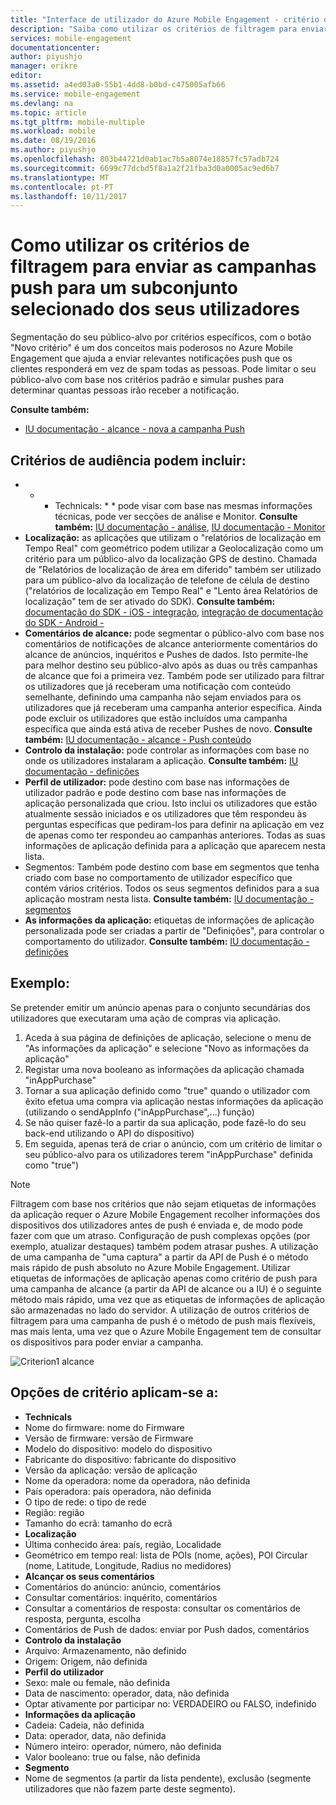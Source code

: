 ```yaml
---
title: "Interface de utilizador do Azure Mobile Engagement - critério de alcance"
description: "Saiba como utilizar os critérios de filtragem para enviar as campanhas push para um subconjunto selecionado dos seus utilizadores utilizando o Azure Mobile Engagement"
services: mobile-engagement
documentationcenter: 
author: piyushjo
manager: erikre
editor: 
ms.assetid: a4ed03a0-55b1-4dd8-b0bd-c475005afb66
ms.service: mobile-engagement
ms.devlang: na
ms.topic: article
ms.tgt_pltfrm: mobile-multiple
ms.workload: mobile
ms.date: 08/19/2016
ms.author: piyushjo
ms.openlocfilehash: 803b44721d0ab1ac7b5a8074e18857fc57adb724
ms.sourcegitcommit: 6699c77dcbd5f8a1a2f21fba3d0a0005ac9ed6b7
ms.translationtype: MT
ms.contentlocale: pt-PT
ms.lasthandoff: 10/11/2017
---
```

# <a name="how-to-use-targeting-criteria-to-send-push-campaigns-to-a-select-subset-of-your-users"></a>Como utilizar os critérios de filtragem para enviar as campanhas push para um subconjunto selecionado dos seus utilizadores
Segmentação do seu público-alvo por critérios específicos, com o botão "Novo critério" é um dos conceitos mais poderosos no Azure Mobile Engagement que ajuda a enviar relevantes notificações push que os clientes responderá em vez de spam todas as pessoas. Pode limitar o seu público-alvo com base nos critérios padrão e simular pushes para determinar quantas pessoas irão receber a notificação.

**Consulte também:**

* [IU documentação - alcance - nova a campanha Push][Link 27]

## <a name="audience-criteria-can-include"></a>Critérios de audiência podem incluir:
* * * Technicals: * * pode visar com base nas mesmas informações técnicas, pode ver secções de análise e Monitor. **Consulte também:** [IU documentação - análise][Link 15], [IU documentação - Monitor][Link 16]
* **Localização:** as aplicações que utilizam o "relatórios de localização em Tempo Real" com geométrico podem utilizar a Geolocalização como um critério para um público-alvo da localização GPS de destino. Chamada de "Relatórios de localização de área em diferido" também ser utilizado para um público-alvo da localização de telefone de célula de destino ("relatórios de localização em Tempo Real" e "Lento área Relatórios de localização" tem de ser ativado do SDK). **Consulte também:** [documentação do SDK - iOS - integração][Link 5], [integração de documentação do SDK - Android -][Link 5]
* **Comentários de alcance:** pode segmentar o público-alvo com base nos comentários de notificações de alcance anteriormente comentários do alcance de anúncios, inquéritos e Pushes de dados. Isto permite-lhe para melhor destino seu público-alvo após as duas ou três campanhas de alcance que foi a primeira vez. Também pode ser utilizado para filtrar os utilizadores que já receberam uma notificação com conteúdo semelhante, definindo uma campanha não sejam enviados para os utilizadores que já receberam uma campanha anterior específica. Ainda pode excluir os utilizadores que estão incluídos uma campanha específica que ainda está ativa de receber Pushes de novo. **Consulte também:** [IU documentação - alcance - Push conteúdo][Link 29]
* **Controlo da instalação:** pode controlar as informações com base no onde os utilizadores instalaram a aplicação. **Consulte também:** [IU documentação - definições][Link 20]
* **Perfil de utilizador:** pode destino com base nas informações de utilizador padrão e pode destino com base nas informações de aplicação personalizada que criou. Isto inclui os utilizadores que estão atualmente sessão iniciados e os utilizadores que têm respondeu às perguntas específicas que pediram-los para definir na aplicação em vez de apenas como ter respondeu ao campanhas anteriores. Todas as suas informações de aplicação definida para a aplicação que aparecem nesta lista.
* Segmentos: Também pode destino com base em segmentos que tenha criado com base no comportamento de utilizador específico que contém vários critérios. Todos os seus segmentos definidos para a sua aplicação mostram nesta lista. **Consulte também:** [IU documentação - segmentos][Link 18]
* **As informações da aplicação:** etiquetas de informações de aplicação personalizada pode ser criadas a partir de "Definições", para controlar o comportamento do utilizador. **Consulte também:** [IU documentação - definições][Link 20]

## <a name="example"></a>Exemplo:
Se pretender emitir um anúncio apenas para o conjunto secundárias dos utilizadores que executaram uma ação de compras via aplicação.

1. Aceda à sua página de definições de aplicação, selecione o menu de "As informações da aplicação" e selecione "Novo as informações da aplicação"
2. Registar uma nova booleano as informações da aplicação chamada "inAppPurchase"
3. Tornar a sua aplicação definido como "true" quando o utilizador com êxito efetua uma compra via aplicação nestas informações da aplicação (utilizando o sendAppInfo ("inAppPurchase",...) função)
4. Se não quiser fazê-lo a partir da sua aplicação, pode fazê-lo do seu back-end utilizando o API do dispositivo)
5. Em seguida, apenas terá de criar o anúncio, com um critério de limitar o seu público-alvo para os utilizadores terem "inAppPurchase" definida como "true")

> [!NOTE]
> Filtragem com base nos critérios que não sejam etiquetas de informações da aplicação requer o Azure Mobile Engagement recolher informações dos dispositivos dos utilizadores antes de push é enviada e, de modo pode fazer com que um atraso. Configuração de push complexas opções (por exemplo, atualizar destaques) também podem atrasar pushes. A utilização de uma campanha de "uma captura" a partir da API de Push é o método mais rápido de push absoluto no Azure Mobile Engagement. Utilizar etiquetas de informações de aplicação apenas como critério de push para uma campanha de alcance (a partir da API de alcance ou a IU) é o seguinte método mais rápido, uma vez que as etiquetas de informações de aplicação são armazenadas no lado do servidor. A utilização de outros critérios de filtragem para uma campanha de push é o método de push mais flexíveis, mas mais lenta, uma vez que o Azure Mobile Engagement tem de consultar os dispositivos para poder enviar a campanha.

![Criterion1 alcance][29] 

## <a name="criterion-options-apply-to"></a>Opções de critério aplicam-se a:
* **Technicals**     
* Nome do firmware: nome do Firmware
* Versão de firmware: versão de Firmware
* Modelo do dispositivo: modelo do dispositivo
* Fabricante do dispositivo: fabricante do dispositivo
* Versão da aplicação: versão de aplicação
* Nome da operadora: nome da operadora, não definida
* País operadora: país operadora, não definida
* O tipo de rede: o tipo de rede
* Região: região
* Tamanho do ecrã: tamanho do ecrã
* **Localização**      
* Última conhecido área: país, região, Localidade
* Geométrico em tempo real: lista de POIs (nome, ações), POI Circular (nome, Latitude, Longitude, Radius no medidores)
* **Alcançar os seus comentários**     
* Comentários do anúncio: anúncio, comentários
* Consultar comentários: inquérito, comentários
* Consultar a comentários de resposta: consultar os comentários de resposta, pergunta, escolha
* Comentários de Push de dados: enviar por Push dados, comentários
* **Controlo da instalação**     
* Arquivo: Armazenamento, não definido
* Origem: Origem, não definida
* **Perfil do utilizador**     
* Sexo: male ou female, não definida
* Data de nascimento: operador, data, não definida
* Optar ativamente por participar no: VERDADEIRO ou FALSO, indefinido
* **Informações da aplicação**      
* Cadeia: Cadeia, não definida
* Data: operador, data, não definida
* Número inteiro: operador, número, não definida
* Valor booleano: true ou false, não definida
* **Segmento**    
* Nome de segmentos (a partir da lista pendente), exclusão (segmente utilizadores que não fazem parte deste segmento).

<!--Image references-->
[1]: ./media/mobile-engagement-user-interface-navigation/navigation1.png
[2]: ./media/mobile-engagement-user-interface-home/home1.png
[3]: ./media/mobile-engagement-user-interface-home/home2.png
[4]: ./media/mobile-engagement-user-interface-home/home3.png
[5]: ./media/mobile-engagement-user-interface-home/home4.png
[6]: ./media/mobile-engagement-user-interface-home/home5.png
[7]: ./media/mobile-engagement-user-interface-my-account/myaccount1.png
[8]: ./media/mobile-engagement-user-interface-my-account/myaccount2.png
[9]: ./media/mobile-engagement-user-interface-my-account/myaccount3.png
[10]: ./media/mobile-engagement-user-interface-analytics/analytics1.png
[11]: ./media/mobile-engagement-user-interface-analytics/analytics2.png
[12]: ./media/mobile-engagement-user-interface-analytics/analytics3.png
[13]: ./media/mobile-engagement-user-interface-analytics/analytics4.png
[14]: ./media/mobile-engagement-user-interface-monitor/monitor1.png
[15]: ./media/mobile-engagement-user-interface-monitor/monitor2.png
[16]: ./media/mobile-engagement-user-interface-monitor/monitor3.png
[17]: ./media/mobile-engagement-user-interface-monitor/monitor4.png
[18]: ./media/mobile-engagement-user-interface-reach/reach1.png
[19]: ./media/mobile-engagement-user-interface-reach/reach2.png
[20]: ./media/mobile-engagement-user-interface-reach-campaign/Reach-Campaign1.png
[21]: ./media/mobile-engagement-user-interface-reach-campaign/Reach-Campaign2.png
[22]: ./media/mobile-engagement-user-interface-reach-campaign/Reach-Campaign3.png
[23]: ./media/mobile-engagement-user-interface-reach-campaign/Reach-Campaign4.png
[24]: ./media/mobile-engagement-user-interface-reach-campaign/Reach-Campaign5.png
[25]: ./media/mobile-engagement-user-interface-reach-campaign/Reach-Campaign6.png
[26]: ./media/mobile-engagement-user-interface-reach-campaign/Reach-Campaign7.png
[27]: ./media/mobile-engagement-user-interface-reach-campaign/Reach-Campaign8.png
[28]: ./media/mobile-engagement-user-interface-reach-campaign/Reach-Campaign9.png
[29]: ./media/mobile-engagement-user-interface-reach-criterion/Reach-Criterion1.png
[30]: ./media/mobile-engagement-user-interface-reach-content/Reach-Content1.png
[31]: ./media/mobile-engagement-user-interface-reach-content/Reach-Content2.png
[32]: ./media/mobile-engagement-user-interface-reach-content/Reach-Content3.png
[33]: ./media/mobile-engagement-user-interface-reach-content/Reach-Content4.png
[34]: ./media/mobile-engagement-user-interface-dashboard/dashboard1.png
[35]: ./media/mobile-engagement-user-interface-segments/segments1.png
[36]: ./media/mobile-engagement-user-interface-segments/segments2.png
[37]: ./media/mobile-engagement-user-interface-segments/segments3.png
[38]: ./media/mobile-engagement-user-interface-segments/segments4.png
[39]: ./media/mobile-engagement-user-interface-segments/segments5.png
[40]: ./media/mobile-engagement-user-interface-segments/segments6.png
[41]: ./media/mobile-engagement-user-interface-segments/segments7.png
[42]: ./media/mobile-engagement-user-interface-segments/segments8.png
[43]: ./media/mobile-engagement-user-interface-segments/segments9.png
[44]: ./media/mobile-engagement-user-interface-segments/segments10.png
[45]: ./media/mobile-engagement-user-interface-segments/segments11.png
[46]: ./media/mobile-engagement-user-interface-settings/settings1.png
[47]: ./media/mobile-engagement-user-interface-settings/settings2.png
[48]: ./media/mobile-engagement-user-interface-settings/settings3.png
[49]: ./media/mobile-engagement-user-interface-settings/settings4.png
[50]: ./media/mobile-engagement-user-interface-settings/settings5.png
[51]: ./media/mobile-engagement-user-interface-settings/settings6.png
[52]: ./media/mobile-engagement-user-interface-settings/settings7.png
[53]: ./media/mobile-engagement-user-interface-settings/settings8.png
[54]: ./media/mobile-engagement-user-interface-settings/settings9.png
[55]: ./media/mobile-engagement-user-interface-settings/settings10.png
[56]: ./media/mobile-engagement-user-interface-settings/settings11.png
[57]: ./media/mobile-engagement-user-interface-settings/settings12.png
[58]: ./media/mobile-engagement-user-interface-settings/settings13.png

<!--Link references-->
[Link 1]: mobile-engagement-user-interface.md
[Link 2]: mobile-engagement-troubleshooting-guide.md
[Link 3]: mobile-engagement-how-tos.md
[Link 4]: http://go.microsoft.com/fwlink/?LinkID=525553
[Link 5]: http://go.microsoft.com/fwlink/?LinkID=525554
[Link 6]: http://go.microsoft.com/fwlink/?LinkId=525555
[Link 7]: https://account.windowsazure.com/PreviewFeatures
[Link 8]: https://social.msdn.microsoft.com/Forums/azure/home?forum=azuremobileengagement
[Link 9]: http://azure.microsoft.com/services/mobile-engagement/
[Link 10]: http://azure.microsoft.com/documentation/services/mobile-engagement/
[Link 11]: http://azure.microsoft.com/pricing/details/mobile-engagement/
[Link 12]: mobile-engagement-user-interface-navigation.md
[Link 13]: mobile-engagement-user-interface-home.md
[Link 14]: mobile-engagement-user-interface-my-account.md
[Link 15]: mobile-engagement-user-interface-analytics.md
[Link 16]: mobile-engagement-user-interface-monitor.md
[Link 17]: mobile-engagement-user-interface-reach.md
[Link 18]: mobile-engagement-user-interface-segments.md
[Link 19]: mobile-engagement-user-interface-dashboard.md
[Link 20]: mobile-engagement-user-interface-settings.md
[Link 21]: mobile-engagement-troubleshooting-guide-analytics.md
[Link 22]: mobile-engagement-troubleshooting-guide-apis.md
[Link 23]: mobile-engagement-troubleshooting-guide-push-reach.md
[Link 24]: mobile-engagement-troubleshooting-guide-service.md
[Link 25]: mobile-engagement-troubleshooting-guide-sdk.md
[Link 26]: mobile-engagement-troubleshooting-guide-sr-info.md
[Link 27]: mobile-engagement-user-interface-reach-campaign.md
[Link 28]: mobile-engagement-user-interface-reach-criterion.md
[Link 29]: mobile-engagement-user-interface-reach-content.md

